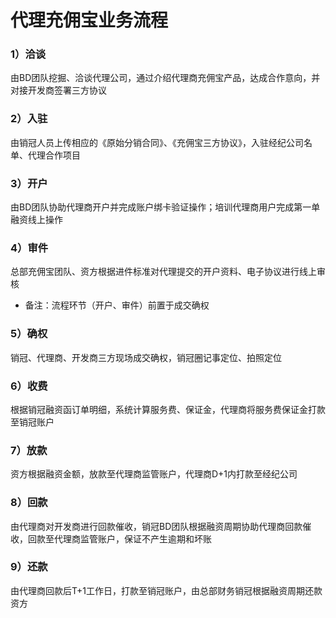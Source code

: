 # 代理充佣宝业务流程

### 1）洽谈

由BD团队挖掘、洽谈代理公司，通过介绍代理商充佣宝产品，达成合作意向，并对接开发商签署三方协议

### 2）入驻

由销冠人员上传相应的《原始分销合同》、《充佣宝三方协议》，入驻经纪公司名单、代理合作项目

### 3）开户

由BD团队协助代理商开户并完成账户绑卡验证操作；培训代理商用户完成第一单融资线上操作

### 4）审件

总部充佣宝团队、资方根据进件标准对代理提交的开户资料、电子协议进行线上审核

* 备注：流程环节（开户、审件）前置于成交确权

### 5）确权

销冠、代理商、开发商三方现场成交确权，销冠圈记事定位、拍照定位

### 6）收费

根据销冠融资函订单明细，系统计算服务费、保证金，代理商将服务费保证金打款至销冠账户

### 7）放款

资方根据融资金额，放款至代理商监管账户，代理商D+1内打款至经纪公司

### 8）回款

由代理商对开发商进行回款催收，销冠BD团队根据融资周期协助代理商回款催收，回款至代理商监管账户，保证不产生逾期和坏账

### 9）还款

由代理商回款后T+1工作日，打款至销冠账户，由总部财务销冠根据融资周期还款资方

